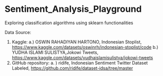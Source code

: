 # Sentiment_Analysis_Playground

Exploring classification algorithms using sklearn functionalities

Data Source:
1. Kaggle:
	a.) OSWIN RAHADIYAN HARTONO, Indonesian Stoplist, https://www.kaggle.com/datasets/oswinrh/indonesian-stoplist/code
	b.) YUDHA ISLAMI SULISTYA,Jokowi Tweets, https://www.kaggle.com/datasets/yudhaislamisulistya/jokowi-tweets
2. GitHub repository: 
	a. ) ridife, Indonesian Sentiment Twitter Dataset Labeled, https://github.com/ridife/dataset-idsa/tree/master